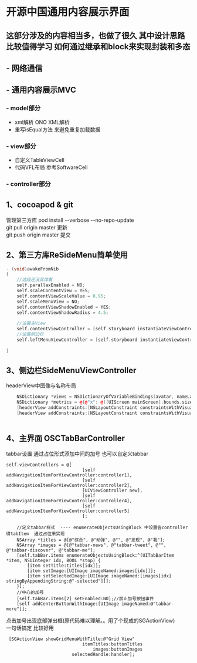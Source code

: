 开源中国通用内容展示界面
====
这部分涉及的内容相当多，也做了很久 其中设计思路比较值得学习  如何通过继承和block来实现封装和多态
---
## - 网络通信
## - 通用内容展示MVC
### - model部分
- xml解析 ONO XML解析
- 重写isEqual方法 来避免重复加载数据
### - view部分
- 自定义TableViewCell 
- 代码VFL布局 参考SoftwareCell
                                                              

### - controller部分




1、cocoapod & git
---
管理第三方库 pod install --verbose --no-repo-update<br>
git pull origin master  更新<br>
git push origin master  提交<br>

2、第三方库ReSideMenu简单使用<br>
---
```c++
- (void)awakeFromNib
{
    //这段还没具体看
    self.parallaxEnabled = NO;
    self.scaleContentView = YES;
    self.contentViewScaleValue = 0.95;
    self.scaleMenuView = NO;
    self.contentViewShadowEnabled = YES;
    self.contentViewShadowRadius = 4.5;
    
    //设置主View
    self.contentViewController = [self.storyboard instantiateViewControllerWithIdentifier:@"contentViewController"];
    //设置侧边栏
    self.leftMenuViewController = [self.storyboard instantiateViewControllerWithIdentifier:@"leftMenuViewController"];
    
}

```
3、侧边栏SideMenuViewController
---
headerView中图像与名称布局<br>
```cpp
    NSDictionary *views = NSDictionaryOfVariableBindings(avatar, nameLabel);
    NSDictionary *metrics = @{@"x": @([UIScreen mainScreen].bounds.size.width / 4 - 15)};
    [headerView addConstraints:[NSLayoutConstraint constraintsWithVisualFormat:@"V:[avatar(60)]-10-[nameLabel]-15-|" options:NSLayoutFormatAlignAllCenterX metrics:nil views:views]];
    [headerView addConstraints:[NSLayoutConstraint constraintsWithVisualFormat:@"|-x-[avatar(60)]" options:0 metrics:metrics views:views]];
    

```

4、主界面 OSCTabBarController
---
tabbar设置 通过占位形式添加中间的加号  也可以自定义tabbar
```
self.viewControllers = @[
                             [self addNavigationItemForViewController:controller1],
                             [self addNavigationItemForViewController:controller2],
                             [UIViewController new],
                             [self addNavigationItemForViewController:controller4],
                             [self addNavigationItemForViewController:controller5]
                             ];
    
    //定义tabbar样式  ---- enumerateObjectsUsingBlock 中设置各controller得tabItem  通过占位来实现
    NSArray *titles = @[@"综合", @"动弹", @"", @"发现", @"我"];
    NSArray *images = @[@"tabbar-news", @"tabbar-tweet", @"", @"tabbar-discover", @"tabbar-me"];
    [self.tabBar.items enumerateObjectsUsingBlock:^(UITabBarItem *item, NSUInteger idx, BOOL *stop) {
        [item setTitle:titles[idx]];
        [item setImage:[UIImage imageNamed:images[idx]]];
        [item setSelectedImage:[UIImage imageNamed:[images[idx] stringByAppendingString:@"-selected"]]];
    }];
    //中心的加号
    [self.tabBar.items[2] setEnabled:NO];//禁止加号按钮事件
    [self addCenterButtonWithImage:[UIImage imageNamed:@"tabbar-more"]];
```

点击加号出现底部弹出框(原代码难以理解。。用了个现成的SGActionView)<br>
一句话搞定 比较好用<br>
```
 [SGActionView showGridMenuWithTitle:@"Grid View"
                             itemTitles:buttonTitles
                                 images:buttonImages
                         selectedHandle:handler];

```
